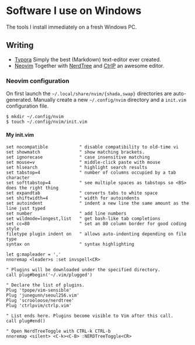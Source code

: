 # Software I use on Windows

The tools I install immediately on a fresh Windows PC.

## Writing

- [Typora](https://typora.io/)
  Simply the best (Markdown) text-editor ever created. 
- [Neovim](https://neovim.io/)
  Together with [NerdTree](https://github.com/preservim/nerdtree) and [CtrlP](https://github.com/ctrlpvim/ctrlp.vim) an awesome editor.

### Neovim configuration

On first launch the `~/.local/share/nvim/{shada,swap}` directories are auto-generated. Manually create a new `~/.config/nvim` directory and a `init.vim` configuration file.

```
$ mkdir ~/.config/nvim
$ touch ~/.config/nvim/init.vim
```

#### My init.vim

```
set nocompatible            " disable compatibility to old-time vi
set showmatch               " show matching brackets.
set ignorecase              " case insensitive matching
set mouse=v                 " middle-click paste with mouse
set hlsearch                " highlight search results
set tabstop=4               " number of columns occupied by a tab character
set softtabstop=4           " see multiple spaces as tabstops so <BS> does the right thing
set expandtab               " converts tabs to white space
set shiftwidth=4            " width for autoindents
set autoindent              " indent a new line the same amount as the line just typed
set number                  " add line numbers
set wildmode=longest,list   " get bash-like tab completions
set cc=80                   " set an 80 column border for good coding style
filetype plugin indent on   " allows auto-indenting depending on file type
syntax on                   " syntax highlighting

let g:mapleader = ','
nnoremap <leader>s :set invspell<CR>

" Plugins will be downloaded under the specified directory.
call plug#begin('~/.vim/plugged')

" Declare the list of plugins.
Plug 'tpope/vim-sensible'
Plug 'junegunn/seoul256.vim'
Plug 'scrooloose/nerdtree'
Plug 'ctrlpvim/ctrlp.vim'

" List ends here. Plugins become visible to Vim after this call.
call plug#end()

" Open NerdTreeToggle with CTRL-k CTRL-b
nnoremap <silent> <C-k><C-B> :NERDTreeToggle<CR>
```
